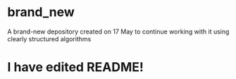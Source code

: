 # brand_new
A brand-new depository created on 17 May to continue working with it using clearly structured algorithms 

# I have edited README! 